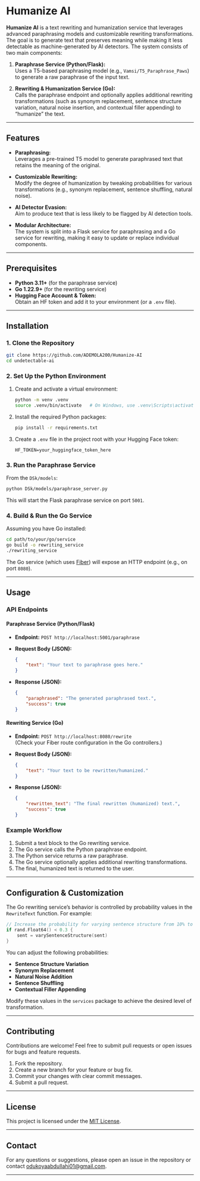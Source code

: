 # Humanize AI

**Humanize AI** is a text rewriting and humanization service that leverages advanced paraphrasing models and customizable rewriting transformations. The goal is to generate text that preserves meaning while making it less detectable as machine-generated by AI detectors. The system consists of two main components:

1. **Paraphrase Service (Python/Flask):**  
   Uses a T5-based paraphrasing model (e.g., `Vamsi/T5_Paraphrase_Paws`) to generate a raw paraphrase of the input text.

2. **Rewriting & Humanization Service (Go):**  
   Calls the paraphrase endpoint and optionally applies additional rewriting transformations (such as synonym replacement, sentence structure variation, natural noise insertion, and contextual filler appending) to “humanize” the text.

---

## Features

- **Paraphrasing:**  
  Leverages a pre-trained T5 model to generate paraphrased text that retains the meaning of the original.

- **Customizable Rewriting:**  
  Modify the degree of humanization by tweaking probabilities for various transformations (e.g., synonym replacement, sentence shuffling, natural noise).

- **AI Detector Evasion:**  
  Aim to produce text that is less likely to be flagged by AI detection tools.

- **Modular Architecture:**  
  The system is split into a Flask service for paraphrasing and a Go service for rewriting, making it easy to update or replace individual components.

---

## Prerequisites

- **Python 3.11+** (for the paraphrase service)  
- **Go 1.22.9+** (for the rewriting service)  
- **Hugging Face Account & Token:**  
  Obtain an HF token and add it to your environment (or a `.env` file).

---

## Installation

### 1. Clone the Repository

```bash
git clone https://github.com/ADEMOLA200/Humanize-AI
cd undetectable-ai
```

### 2. Set Up the Python Environment

1. Create and activate a virtual environment:

   ```bash
   python -m venv .venv
   source .venv/bin/activate   # On Windows, use .venv\Scripts\activate
   ```

2. Install the required Python packages:

   ```bash
   pip install -r requirements.txt
   ```

3. Create a `.env` file in the project root with your Hugging Face token:

   ```env
   HF_TOKEN=your_huggingface_token_here
   ```

### 3. Run the Paraphrase Service

From the `DSk/models`:

```bash
python DSk/models/paraphrase_server.py
```

This will start the Flask paraphrase service on port `5001`.

### 4. Build & Run the Go Service

Assuming you have Go installed:

```bash
cd path/to/your/go/service
go build -o rewriting_service
./rewriting_service
```

The Go service (which uses [Fiber](https://gofiber.io/)) will expose an HTTP endpoint (e.g., on port `8080`).

---

## Usage

### API Endpoints

#### Paraphrase Service (Python/Flask)

- **Endpoint:** `POST http://localhost:5001/paraphrase`
- **Request Body (JSON):**

  ```json
  {
      "text": "Your text to paraphrase goes here."
  }
  ```

- **Response (JSON):**

  ```json
  {
      "paraphrased": "The generated paraphrased text.",
      "success": true
  }
  ```

#### Rewriting Service (Go)

- **Endpoint:** `POST http://localhost:8080/rewrite`  
  (Check your Fiber route configuration in the Go controllers.)

- **Request Body (JSON):**

  ```json
  {
      "text": "Your text to be rewritten/humanized."
  }
  ```

- **Response (JSON):**

  ```json
  {
      "rewritten_text": "The final rewritten (humanized) text.",
      "success": true
  }
  ```

### Example Workflow

1. Submit a text block to the Go rewriting service.
2. The Go service calls the Python paraphrase endpoint.
3. The Python service returns a raw paraphrase.
4. The Go service optionally applies additional rewriting transformations.
5. The final, humanized text is returned to the user.

---

## Configuration & Customization

The Go rewriting service’s behavior is controlled by probability values in the `RewriteText` function. For example:

```go
// Increase the probability for varying sentence structure from 10% to 30%
if rand.Float64() < 0.3 {
    sent = varySentenceStructure(sent)
}
```

You can adjust the following probabilities:
- **Sentence Structure Variation**  
- **Synonym Replacement**  
- **Natural Noise Addition**  
- **Sentence Shuffling**  
- **Contextual Filler Appending**

Modify these values in the `services` package to achieve the desired level of transformation.

---

## Contributing

Contributions are welcome! Feel free to submit pull requests or open issues for bugs and feature requests.

1. Fork the repository.
2. Create a new branch for your feature or bug fix.
3. Commit your changes with clear commit messages.
4. Submit a pull request.

---

## License

This project is licensed under the [MIT License](LICENSE).

---

## Contact

For any questions or suggestions, please open an issue in the repository or contact [odukoyaabdullahi01@gmail.com](mailto:odukoyaabdullahi01@gmail.com).

---
